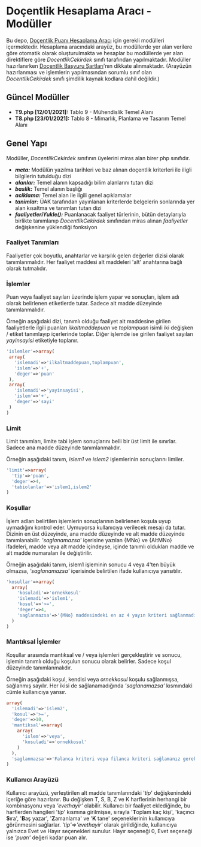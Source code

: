 # Doçentlik Hesaplama Aracı - Modüller

Bu depo, [Doçentlik Puanı Hesaplama Aracı](http://www.atasoyweb.net/Docentlik-Puani-Hesaplama-Araci) için gerekli modülleri içermektedir. Hesaplama aracındaki arayüz, bu modüllerde yer alan verilere göre otomatik olarak oluşturulmakta ve hesaplar bu modüllerde yer alan direktiflere göre *DocentlikCekirdek* sınıfı tarafından yapılmaktadır. Modüller hazırlanırken [Doçentlik Başvuru Şartları](https://www.uak.gov.tr/Sayfalar/docentlik/basvuru-sartlari/2020-ekim-d%C3%B6nemi.aspx)'nın dikkate alınmaktadır. (Arayüzün hazırlanması ve işlemlerin yapılmasından sorumlu sınıf olan *DocentlikCekirdek* sınıfı şimdilik kaynak kodlara dahil değildir.)

## Güncel Modüller
* **T9.php [12/01/2021]:** Tablo 9 - Mühendislik Temel Alanı
* **T8.php [23/01/2021]:** Tablo 8 - Mimarlık, Planlama ve Tasarım Temel Alanı

## Genel Yapı
Modüller, *DocentlikCekirdek* sınıfının üyelerini miras alan birer php sınıfıdır.
* ***meta:*** Modülün yazılma tarihleri ve baz alınan doçentlik kriterleri ile iligli bilgilerin tutulduğu dizi
* ***alanlar:*** Temel alanın kapsadığı bilim alanlarını tutan dizi
* ***baslik:*** Temel alanın başlığı
* ***aciklama:*** Temel alan ile ilgili genel açıklamalar
* ***tanimlar:*** ÜAK tarafından yayınlanan kriterlerde belgelerin sonlarında yer alan kısaltma ve tanımları tutan dizi
* ***faaliyetleriYukle():*** Puanlanacak faaliyet türlerinin, bütün detaylarıyla birlikte tanımlanıp *DocentlikCekirdek* sınıfından miras alınan *faaliyetler* değişkenine yüklendiği fonksiyon

### Faaliyet Tanımları
Faaliyetler çok boyutlu, anahtarlar ve karşılık gelen değerler dizisi olarak tanımlanmalıdır. Her faaliyet maddesi alt maddeleri 'alt' anahtarına bağlı olarak tutmalıdır. 
### İşlemler
Puan veya faaliyet sayıları üzerinde işlem yapar ve sonuçları, işlem adı olarak belirlenen etiketlerde tutar. Sadece alt madde düzeyinde tanımlanmalıdır.

Örneğin aşağıdaki dizi, tanımlı olduğu faaliyet alt maddesine girilen faaliyetlerle ilgili puanları *ilkaltmaddepuan* ve *toplampuan* isimli iki değişken / etiket tanımlayıp içerlerinde toplar. Diğer işlemde ise girilen faaliyet sayıları *yayinsayisi* etiketiyle toplanır.
 ```php
'islemler'=>array(
  array(
    'islemadi'=>'ilkaltmaddepuan,toplampuan',
    'islem'=>'+',
    'deger'=>'puan'
  ),
  array(
    'islemadi'=>'yayinsayisi',
    'islem'=>'+',
    'deger'=>'sayi'
  )
)
 ```
### Limit
Limit tanımları, limite tabi işlem sonuçlarını belli bir üst limit ile sınırlar. Sadece ana madde düzeyinde tanımlanmalıdır.

Örneğin aşağıdaki tanım, *islem1* ve *islem2* işlemlerinin sonuçlarını limiler.
```php
'limit'=>array(
  'tip'=>'puan',
  'deger'=>4,
  'tabiolanlar'=>'islem1,islem2'
)
```
### Koşullar
İşlem adları belirtilen işlemlerin sonuçlarının belirlenen koşula uyup uymadığını kontrol eder. Uymuyorsa kullanıcıya verilecek mesajı da tutar. Dizinin en üst düzeyinde, ana madde düzeyinde ve alt madde düzeyinde tanımlanabilir. *'saglanamazsa'* içerisine yazılan {MNo} ve {AltMNo} ifadeleri, madde veya alt madde içindeyse, içinde tanımlı oldukları madde ve alt madde numaraları ile değiştirilir.

Örneğin aşağıdaki tanım, islem1 işleminin sonucu 4 veya 4'ten büyük olmazsa, *'saglanamazsa'* içerisinde belirtilen ifade kullanıcıya yansıtılır.
```php
'kosullar'=>array(
  array(
    'kosuladi'=>'ornekkosul'
    'islemadi'=>'islem1',
    'kosul'=>'>=',
    'deger'=>4,
    'saglanmazsa'=>'{MNo} maddesindeki en az 4 yayın kriteri sağlanmadı...'
  )
)						
```
### Mantıksal İşlemler
Koşullar arasında mantıksal ve / veya işlemleri gerçekleştirir ve sonucu, işlemin tanımlı olduğu koşulun sonucu olarak belirler. Sadece koşul düzeyinde tanımlanmalıdır.

Örneğin aşağıdaki koşul, kendisi veya *ornekkosul* koşulu sağlanmışsa, sağlanmış sayılır. Her ikisi de sağlanamadığında *'saglanamazsa'* kısmındaki cümle kullanıcıya yansır.
```php
array(
  'islemadi'=>'islem2',
  'kosul'=>'>=',
  'deger'=>10,
  'mantiksal'=>array(
    array(
      'islem'=>'veya',
      'kosuladi'=>'ornekkosul'
    )
  ),
  'saglanmazsa'=>'Falanca kriteri veya filanca kriteri sağlamanız gerekir.'
)
```
### Kullanıcı Arayüzü
Kullanıcı arayüzü, yerleştirilen alt madde tanımlarındaki '*tip*' değişkenindeki içeriğe göre hazırlanır. Bu değişken T, S, B, Z ve K harflerinin herhangi bir kombinasyonu veya *'evethayir'* olabilir. Kullanıcı bir faaliyet eklediğinde, bu harflerden hangileri '*tip*' kısmına girilmişse, sırayla '**T**oplam kaç kişi', 'kaçıncı **S**ıra', '**B**aş yazar', '**Z**amanlama' ve '**K** tane' seçeneklerinin kullanıcıya görünmesini sağlarlar.
*'tip'=>'evethayir'* olarak girildiğinde, kullanıcıya yalnızca Evet ve Hayır seçenekleri sunulur. Hayır seçeneği 0, Evet seçeneği ise *'puan'* değeri kadar puan alır.
